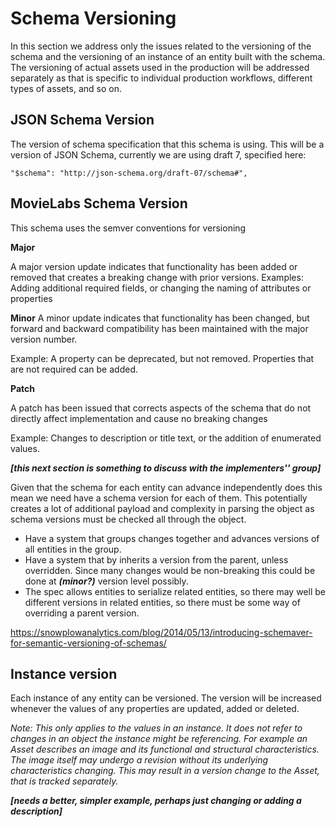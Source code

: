 # Schema Versioning

In this section we address only the issues related to the versioning of the schema and the versioning of an instance of an entity built with the schema. The versioning of actual assets used in the production will be addressed separately as that is specific to individual production workflows,  different types of assets, and so on.



## JSON Schema Version

The version of schema specification that this schema is using. This will be a version of JSON Schema, currently we 
are using draft 7, specified here:

```angular2html
"$schema": "http://json-schema.org/draft-07/schema#",
```


## MovieLabs Schema Version

This schema uses the semver conventions for versioning

**Major**

A major version update indicates that functionality has been added or removed that creates a breaking change with prior versions.
Examples: Adding additional required fields, or changing the naming of attributes or properties

**Minor**
A minor update indicates that functionality has been changed, but forward and backward compatibility has been maintained with the major version number.

Example: A property can be deprecated, but not removed. Properties that are not required can be added.

**Patch**

A patch has been issued that corrects aspects of the schema that do not directly affect implementation and cause no breaking changes

Example: Changes to description or title text, or the addition of enumerated values.

***[this next section is something to discuss with the implementers'' group]***

Given that the schema for each entity can advance independently does this mean we need have a schema version for each of them. This potentially creates a lot of additional payload and complexity in parsing the object as schema versions must be checked all through the object.

- Have a system that groups changes together and advances versions of all entities in the group.
- Have a system that by inherits a version from the parent, unless overridden. Since many changes 
  would be non-breaking this could be done at ***(minor?)*** version level possibly.
- The spec allows entities to serialize related entities, so there may well be different versions in related 
  entities, so there must be some way of overriding a parent version.



https://snowplowanalytics.com/blog/2014/05/13/introducing-schemaver-for-semantic-versioning-of-schemas/



## Instance version

Each instance of any entity can be versioned. The version will be increased whenever the values of any 
properties are updated, added or deleted.

*Note: This only applies to the values in an instance. It does not refer to changes in an object the instance might be referencing. For example an Asset describes an image and its functional and 
structural characteristics. The image itself may undergo a revision without its underlying characteristics changing. 
This may result in a version change to the Asset, that is tracked separately.* 

***[needs a better, simpler example, perhaps just changing or adding a description]***

